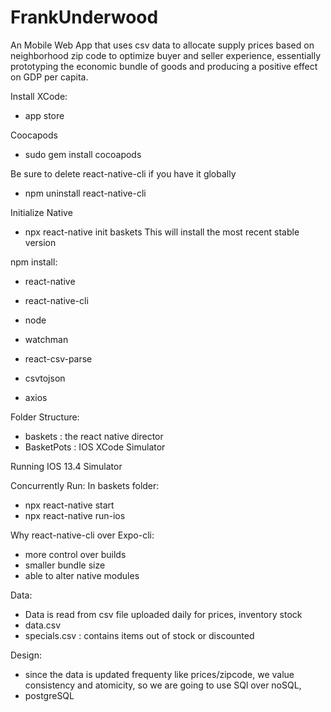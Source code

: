 # FrankUnderwood
An Mobile Web App that uses csv data to allocate supply prices based on neighborhood zip code to optimize buyer and seller experience, essentially prototyping the economic bundle of goods and producing a positive effect on GDP per capita. 

Install XCode:
- app store

Coocapods
- sudo gem install cocoapods

Be sure to delete react-native-cli if you have it globally
- npm uninstall react-native-cli

Initialize Native
- npx react-native init baskets
This will install the most recent stable version




npm install:
- react-native
- react-native-cli

- node
- watchman

- react-csv-parse
- csvtojson
- axios


Folder Structure:
- baskets : the react native director
- BasketPots : IOS XCode Simulator

Running IOS 13.4 Simulator

Concurrently Run:
In baskets folder:
- npx react-native start
- npx react-native run-ios

Why react-native-cli over Expo-cli:
- more control over builds
- smaller bundle size
- able to alter native modules

Data:
- Data is read from csv file uploaded daily for prices, inventory stock
- data.csv
- specials.csv : contains items out of stock or discounted

Design:

- since the data is updated frequenty like prices/zipcode, we value consistency and atomicity, so we are going to use SQl over noSQL,
- postgreSQL
